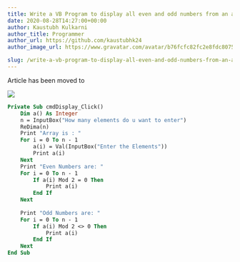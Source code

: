 ```yaml
---
title: Write a VB Program to display all even and odd numbers from an array
date: 2020-08-28T14:27:00+00:00
author: Kaustubh Kulkarni
author_title: Programmer
author_url: https://github.com/kaustubhk24
author_image_url: https://www.gravatar.com/avatar/b76fcfc82fc2e8fdc8075636f1735f61?s=200

slug: /write-a-vb-program-to-display-all-even-and-odd-numbers-from-an-array/
---
```

Article has been moved to

[![](https://1.bp.blogspot.com/-S2GO2ras9rM/X0kUXKzPZjI/AAAAAAAAfgQ/_4qwyZg2Vr8FbmTOk_hz2GNFk8bvkp3xQCLcBGAsYHQ/s400/1.png)](https://1.bp.blogspot.com/-S2GO2ras9rM/X0kUXKzPZjI/AAAAAAAAfgQ/_4qwyZg2Vr8FbmTOk_hz2GNFk8bvkp3xQCLcBGAsYHQ/s1366/1.png)


```vb title="file.vb"
Private Sub cmdDisplay_Click()  
	Dim a() As Integer  
	n = InputBox("How many elements do u want to enter")  
	ReDima(n)  
	Print "Array is : "  
	For i = 0 To n - 1  
		a(i) = Val(InputBox("Enter the Elements"))  
		Print a(i)  
	Next  
	Print "Even Numbers are: "  
	For i = 0 To n - 1  
		If a(i) Mod 2 = 0 Then  
			Print a(i)  
		End If  
	Next  
	  
	Print "Odd Numbers are: "  
	For i = 0 To n - 1  
		If a(i) Mod 2 <> 0 Then  
			Print a(i)  
		End If  
	Next  
End Sub  
  

```
